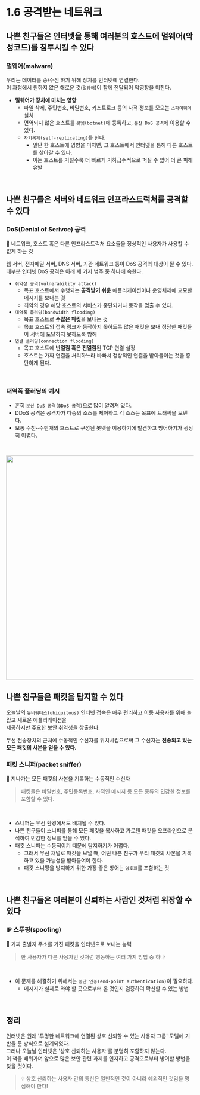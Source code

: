 # 1.6 공격받는 네트워크
## 나쁜 친구들은 인터넷을 통해 여러분의 호스트에 멀웨어(악성코드)를 침투시킬 수 있다
### 멀웨어(malware)
우리는 데이터를 송/수신 하기 위해 장치를 인터넷에 연결한다.<br/>
이 과정에서 원하지 않은 해로운 것(`멀웨어`)이 함께 전달되어 악영향을 미친다.<br/>

- **멀웨어가 장치에 미치는 영향**
  - 파일 삭제, 주민번호, 비밀번호, 키스트로크 등의 사적 정보를 모으는 `스파이웨어` 설치
  - 면역되지 않은 호스트를 `봇넷(botnet)`에 등록하고, `분산 DoS 공격`에 이용할 수 있다.
  - `자기복제(self-replicating)`를 한다.
    - 일단 한 호스트에 영향을 미치면, 그 호스트에서 인터넷을 통해 다른 호스트를 찾아갈 수 있다.
    - 이는 호스트를 거칠수록 더 빠르게 기하급수적으로 퍼질 수 있어 더 큰 피해 유발
 <br/>

 ## 나쁜 친구들은 서버와 네트워크 인프라스트럭처를 공격할 수 있다
 ### DoS(Denial of Serivce) 공격
 📌 네트워크, 호스트 혹은 다른 인프라스트럭처 요소들을 정상적인 사용자가 사용할 수 없게 하는 것
 <br/>

 웹 서버, 전자메일 서버, DNS 서버, 기관 네트워크 등이 DoS 공격의 대상이 될 수 있다.<br/>
 대부분 인터넷 DoS 공격은 아래 세 가지 범주 중 하나에 속한다.<br/>
 - `취약성 공격(vulnerability attack)`
   - 목표 호스트에서 수행되는 **공격받기 쉬운** 애플리케이션이나 운영체제에 교묘한 메시지를 보내는 것
   - 최악의 경우 해당 호스트의 서비스가 중단되거나 동작을 멈출 수 있다.
 - `대역폭 플러딩(bandwidth flooding)`
   - 목표 호스트로 **수많은 패킷**을 보내는 것
   - 목표 호스트의 접속 링크가 동작하지 못하도록 많은 패킷을 보내 정당한 패킷들이 서버에 도달하지 못하도록 방해
 - `연결 플러딩(connection flooding)`
   - 목표 호스트에 **반열림 혹은 전열림**된 TCP 연결 설정
   - 호스트는 가짜 연결을 처리하느라 바빠서 정상적인 연결을 받아들이는 것을 중단하게 된다.
<br/>

### 대역폭 플러딩의 예시
- 흔히 `분산 DoS 공격(DDoS 공격)`으로 많이 알려져 있다.
- DDoS 공격은 공격자가 다중의 소스를 제어하고 각 소스는 목표에 트래픽을 보낸다.
- 보통 수천~수만개의 호스트로 구성된 봇넷을 이용하기에 발견하고 방어하기가 굉장히 어렵다.
<br/>

<p align="center"><img width="600" src="https://github.com/jmKim02/ComputerNetworking_A-Top-Down-Approach/assets/174222202/74fb1a5c-4efe-403b-a960-e25813d99345")

<br/>
<br/>

## 나쁜 친구들은 패킷을 탐지할 수 있다
오늘날의 `유비쿼터스(ubiquitous)` 인터넷 접속은 매우 편리하고 이동 사용자를 위해 놀랍고 새로운 애플리케이션을<br/>
제공하지만 주요한 보안 취약성을 창출한다.<br/>

무선 전송장치의 근처에 수동적인 수신자를 위치시킴으로써 그 수신자는 **전송되고 있는 모든 패킷의 사본을 얻을 수 있다.** 
<br/>

### 패킷 스니퍼(packet sniffer)
📌 지나가는 모든 패킷의 사본을 기록하는 수동적인 수신자<br/>
> 패킷들은 비밀번호, 주민등록번호, 사적인 메시지 등 모든 종류의 민감한 정보를 포함할 수 있다.<br/>
<br/>

- 스니퍼는 유선 환경에서도 배치될 수 있다.
- 나쁜 친구들이 스니퍼를 통해 모든 패킷을 복사하고 가로챈 패킷을 오프라인으로 분석하여 민감한 정보를 얻을 수 있다.
- 패킷 스니퍼는 수동적이기 때문에 탐지하기가 어렵다.
  - 그래서 무선 채널로 패킷을 보낼 때, 어떤 나쁜 친구가 우리 패킷의 사본을 기록하고 있을 가능성을 받아들여야 한다.
  - 패킷 스니핑을 방지하기 위한 가장 좋은 방어는 `암호화`를 포함하는 것
<br/>

## 나쁜 친구들은 여러분이 신뢰하는 사람인 것처럼 위장할 수 있다
### IP 스푸핑(spoofing)
📌 가짜 출발지 주소를 가진 패킷을 인터넷으로 보내는 능력<br/>
> 한 사용자가 다른 사용자인 것처럼 행동하는 여러 가지 방법 중 하나
<br/>

- 이 문제를 해결하기 위해서는 `종단 인증(end-point authentication)`이 필요하다.
  - 메시지가 실제로 와야 할 곳으로부터 온 것인지 검증하여 확신할 수 있는 방법
<br/>

## 정리
인터넷은 원래 '투명한 네트워크에 연결된 상호 신뢰할 수 있는 사용자 그룹' 모델에 기반을 둔 방식으로 설계되었다.<br/>
그러나 오늘날 인터넷은 '상호 신뢰하는 사용자'를 분명히 포함하지 않는다.<br/>
이 책을 배워가며 앞으로 많은 보안 관련 과제를 인지하고 공격으로부터 방어할 방법을 찾을 것이다.<br/>
> 💡 상호 신뢰하는 사용자 간의 통신은 일반적인 것이 아니라 예외적인 것임을 명심해야 한다!
